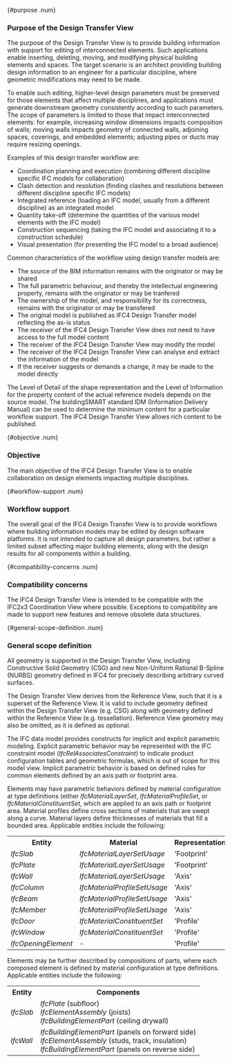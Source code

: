 {#purpose .num}
### Purpose of the Design Transfer View
The purpose of the Design Transfer View is to provide building information with support for editing of interconnected elements. Such applications enable inserting, deleting, moving, and modifying physical building elements and spaces. The target scenario is an architect providing building design information to an engineer for a particular discipline, where geometric modifications may need to be made.

To enable such editing, higher-level design parameters must be preserved for those elements that affect multiple disciplines, and applications must generate downstream geometry consistently according to such parameters. The scope of parameters is limited to those that impact interconnected elements: for example, increasing window dimensions impacts composition of walls; moving walls impacts geometry of connected walls, adjoining spaces, coverings, and embedded elements; adjusting pipes or ducts may require resizing openings.

Examples of this design transfer workflow are:

* Coordination planning and execution (combining different discipline specific IFC models for collaboration)
* Clash detection and resolution (finding clashes and resolutions between different discipline specific IFC models)
* Integrated reference (loading an IFC model, usually from a different discipline) as an integrated model
* Quantity take-off (determine the quantities of the various model elements with the IFC model)
* Construction sequencing (taking the IFC model and associating it to a construction schedule)
* Visual presentation (for presenting the IFC model to a broad audience)

Common characteristics of the workflow using design transfer models are:

* The source of the BIM information remains with the originator or may be shared
* The full parametric behaviour, and thereby the intellectual engineering property, remains with the originator or may be tranfered
* The ownership of the model, and responsibility for its correctness, remains with the originator or may be transfered
* The original model is published as IFC4 Design Transfer model reflecting the as-is status
* The receiver of the IFC4 Design Transfer View does not need to have access to the full model content
* The receiver of the IFC4 Design Transfer View may modify the model
* The receiver of the IFC4 Design Transfer View can analyse and extract the information of the model
* If the receiver suggests or demands a change, it may be made to the model directly

The Level of Detail of the shape representation and the Level of Information for the property content of the actual reference models depends on the source model. The buildingSMART standard IDM (Information Delivery Manual) can be used to determine the minimum content for a particular workflow support. The IFC4 Design Transfer View allows rich content to be published.

{#objective .num}
### Objective
The main objective of the IFC4 Design Transfer View is to enable collaboration on design elements impacting multiple disciplines.

{#workflow-support .num}
### Workflow support
The overall goal of the IFC4 Design Transfer View is to provide workflows where building information models may be edited by design software platforms. It is not intended to capture all design parameters, but rather a limited subset affecting major building elements, along with the design results for all components within a building.

{#compatibility-concerns .num}
### Compatibility concerns
The IFC4 Design Transfer View is intended to be compatible with the IFC2x3 Coordination View where possible. Exceptions to compatibility are made to support new features and remove obsolete data structures.

{#general-scope-definition .num}
### General scope definition
All geometry is supported in the Design Transfer View, including Constructive Solid Geometry (CSG) and new Non-Uniform Rational B-Spline (NURBS) geometry defined in IFC4 for precisely describing arbitrary curved surfaces.

The Design Transfer View derives from the Reference View, such that it is a superset of the Reference View. It is valid to include geometry defined within the Design Transfer View (e.g. CSG) along with geometry defined within the Reference View (e.g. tessellation). Reference View geometry may also be omitted, as it is defined as optional.

The IFC data model provides constructs for implicit and explicit parametric modeling. Explicit parametric behavior may be represented with the IFC constraint model (_IfcRelAssociatesConstraint_) to indicate product configuration tables and geometric formulas, which is out of scope for this model view. Implicit parametric behavior is based on defined rules for common elements defined by an axis path or footprint area.

Elements may have parametric behaviors defined by material configuration at type definitions (either _IfcMaterialLayerSet_, _IfcMaterialProfileSet_, or _IfcMaterialConstituentSet_, which are applied to an axis path or footprint area. Material profiles define cross sections of materials that are swept along a curve. Material layers define thicknesses of materials that fill a bounded area. Applicable entities include the following:

<table class="gridtable">
<tr><th>Entity</th><th>Material</th><th>Representation</th></tr>
<tr><td><i>IfcSlab</i></td><td><i>IfcMaterialLayerSetUsage</i></td><td>'Footprint'</td></tr>
<tr><td><i>IfcPlate</i></td><td><i>IfcMaterialLayerSetUsage</i></td><td>'Footprint'</td></tr>
<tr><td><i>IfcWall</i></td><td><i>IfcMaterialLayerSetUsage</i></td><td>'Axis'</td></tr>
<tr><td><i>IfcColumn</i></td><td><i>IfcMaterialProfileSetUsage</i></td><td>'Axis'</td></tr>
<tr><td><i>IfcBeam</i></td><td><i>IfcMaterialProfileSetUsage</i></td><td>'Axis'</td></tr>
<tr><td><i>IfcMember</i></td><td><i>IfcMaterialProfileSetUsage</i></td><td>'Axis'</td></tr>
<tr><td><i>IfcDoor</i></td><td><i>IfcMaterialConstituentSet</i></td><td>'Profile'</td></tr>
<tr><td><i>IfcWindow</i></td><td><i>IfcMaterialConstituentSet</i></td><td>'Profile'</td></tr>
<tr><td><i>IfcOpeningElement</i></td><td>-</td><td>'Profile'</td></tr>
</table>

Elements may be further described by compositions of parts, where each composed element is defined by material configuration at type definitions. Applicable entities include the following:

<table class="gridtable">
<tr><th>Entity</th><th>Components</th>

</tr><tr><td><i>IfcSlab</i></td><td>
<i>IfcPlate</i> (subfloor)<br><i>IfcElementAssembly</i> (joists)<br><i>IfcBuildingElementPart</i> (ceiling drywall)
</td></tr>

<tr><td><i>IfcWall</i></td><td>
<i>IfcBuildingElementPart</i> (panels on forward side)<br><i>IfcElementAssembly</i> (studs, track, insulation)<br><i>IfcBuildingElementPart</i> (panels on reverse side)</td></tr>
</table>